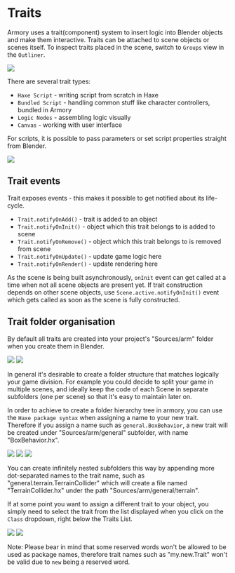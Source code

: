 # Traits

Armory uses a trait(component) system to insert logic into Blender objects and make them interactive. Traits can be attached to scene objects or scenes itself. To inspect traits placed in the scene, switch to `Groups` view in the `Outliner`.

![](/essentials/img/traits_groups.png)

There are several trait types:
- `Haxe Script` - writing script from scratch in Haxe
- `Bundled Script` - handling common stuff like character controllers, bundled in Armory
- `Logic Nodes` - assembling logic visually
- `Canvas` - working with user interface

For scripts, it is possible to pass parameters or set script properties straight from Blender.

![](/essentials/img/traits_panel.png)

## Trait events

Trait exposes events - this makes it possible to get notified about its life-cycle.

- `Trait.notifyOnAdd()` - trait is added to an object
- `Trait.notifyOnInit()` - object which this trait belongs to is added to scene
- `Trait.notifyOnRemove()` - object which this trait belongs to is removed from scene
- `Trait.notifyOnUpdate()` - update game logic here
- `Trait.notifyOnRender()` - update rendering here

As the scene is being built asynchronously, `onInit` event can get called at a time when not all scene objects are present yet. If trait construction depends on other scene objects, use `Scene.active.notifyOnInit()` event which gets called as soon as the scene is fully constructed.

## Trait folder organisation

By default all traits are created into your project's "Sources/arm" folder when you create them in Blender.

![](/essentials/img/subfolders/1-Regular_Trait.png)
![](/essentials/img/subfolders/2-Regular_Trait_Source.png)

In general it's desirable to create a folder structure that matches logically your game division. For example you could decide to split your game in multiple scenes, and ideally keep the code of each Scene in separate subfolders (one per scene) so that it's easy to maintain later on.

In order to achieve to create a folder hierarchy tree in armory, you can use the `Haxe package syntax` when assigning a name to your new trait. Therefore if you assign a name such as `general.BoxBehavior`, a new trait will be created under "Sources/arm/general" subfolder, with name "BoxBehavior.hx".

![](/essentials/img/subfolders/3-Subfolder_Trait.png)
![](/essentials/img/subfolders/4-Subfolder_Trait_List.png)
![](/essentials/img/subfolders/5-Subfolder_Trait_Source.png)

You can create infinitely nested subfolders this way by appending more dot-separated names to the trait name, such as "general.terrain.TerrainCollider" which will create a file named "TerrainCollider.hx" under the path "Sources/arm/general/terrain".

If at some point you want to assign a different trait to your object, you simply need to select the trait from the list displayed when you click on the `Class` dropdown, right below the Traits List.

![](/essentials/img/subfolders/6-Trait_List.png)
![](/essentials/img/subfolders/7-Subfolder_Trait_Assigned.png)

Note: Please bear in mind that some reserved words won't be allowed to be used as package names, therefore trait names such as "my.new.Trait" won't be valid due to `new` being a reserved word.